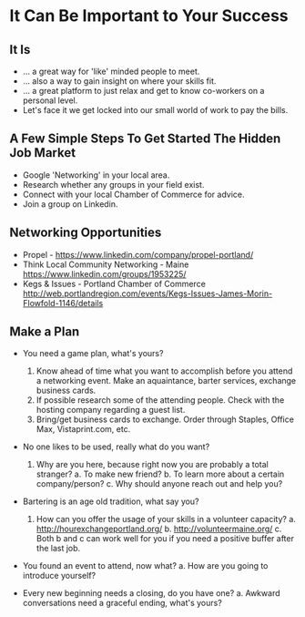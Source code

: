 <!-- TITLE: Networking -->
<!-- SUBTITLE: The process of meeting new people in a business or social context. -->

# It Can Be Important to Your Success

##  It Is 
-  ... a great way for 'like' minded people to meet.
-  ... also a way to gain insight on where your skills fit.
-  ... a great platform to just relax and get to know co-workers on a personal level.
-  Let's face it we get locked into our small world of work to pay the bills.

## A Few Simple Steps To Get Started **The Hidden Job Market**
- Google 'Networking' in your local area.
- Research whether any groups in your field exist.
- Connect with your local Chamber of Commerce for advice.
- Join a group on Linkedin.

## Networking Opportunities
-  Propel - https://www.linkedin.com/company/propel-portland/ 
-  Think Local Community Networking - Maine
    https://www.linkedin.com/groups/1953225/
-  Kegs & Issues - Portland Chamber of Commerce
   http://web.portlandregion.com/events/Kegs-Issues-James-Morin-Flowfold-1146/details

## Make a Plan
- You need a game plan, what's yours?
  1.  Know ahead of time what you want to accomplish before you attend a networking event.
       Make an aquaintance, barter services, exchange business cards.
  2.  If possible research some of the attending people.
       Check with the hosting company regarding a guest list.
  3.  Bring/get business cards to exchange.
       Order through Staples, Office Max, Vistaprint.com, etc.
	
- No one likes to be used, really what do you want?
  1.  Why are  you here, because right now  you are probably a total stranger? 
				a. To  make new friend? 
				b. To learn more about a certain company/person?
				c. Why should anyone reach out and help you?
				
- Bartering is an age old tradition, what say you?
   1.  How can you offer the usage of your skills in a volunteer capacity?
					a.  http://hourexchangeportland.org/
					b.  http://volunteermaine.org/ 
					c.  Both b and c can work well for you if you need a positive buffer after the last job.
					
- You found an event to attend, now what?
					a.  How are you going to introduce yourself?
					
- Every new beginning needs a closing, do you have one?
				a.  Awkward conversations need a graceful ending, what's yours?
				



